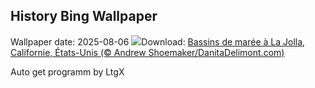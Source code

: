 ## History Bing Wallpaper
Wallpaper date: 2025-08-06
![](https://www.bing.com/th?id=OHR.CaliforniaTidepool_FR-CA1946235706_UHD.jpg&w=1000)Download: [Bassins de marée à La Jolla, Californie, États-Unis (© Andrew Shoemaker/DanitaDelimont.com)](https://www.bing.com/th?id=OHR.CaliforniaTidepool_FR-CA1946235706_UHD.jpg)

Auto get programm by LtgX

